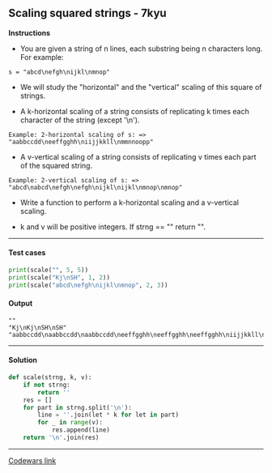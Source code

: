 ## Scaling squared strings - 7kyu

**Instructions**

- You are given a string of n lines, each substring being n characters long. For example:

```
s = "abcd\nefgh\nijkl\nmnop"
```

- We will study the "horizontal" and the "vertical" scaling of this square of strings.

- A k-horizontal scaling of a string consists of replicating k times each character of the string (except '\n').

```
Example: 2-horizontal scaling of s: => "aabbccdd\neeffgghh\niijjkkll\nmmnnoopp"
```

- A v-vertical scaling of a string consists of replicating v times each part of the squared string.

```
Example: 2-vertical scaling of s: => "abcd\nabcd\nefgh\nefgh\nijkl\nijkl\nmnop\nmnop"
```

- Write a function to perform a k-horizontal scaling and a v-vertical scaling.

- k and v will be positive integers. If strng == "" return "".

---

#### Test cases

```python
print(scale("", 5, 5))
print(scale("Kj\nSH", 1, 2))
print(scale("abcd\nefgh\nijkl\nmnop", 2, 3))
```

#### Output 
```
""
"Kj\nKj\nSH\nSH"
"aabbccdd\naabbccdd\naabbccdd\neeffgghh\neeffgghh\neeffgghh\niijjkkll\niijjkkll\niijjkkll\nmmnnoopp\nmmnnoopp\nmmnnoopp"
```

---

#### Solution

```python
def scale(strng, k, v):
    if not strng: 
        return ''
    res = []
    for part in strng.split('\n'): 
        line = ''.join(let * k for let in part)
        for _ in range(v): 
            res.append(line)
    return '\n'.join(res)
```

---

[Codewars link](https://www.codewars.com/kata/56ed20a2c4e5d69155000301/python)
